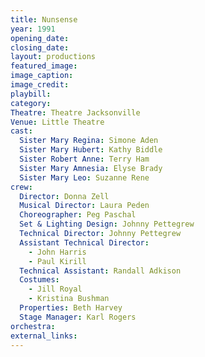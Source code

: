 ```yaml
---
title: Nunsense
year: 1991
opening_date: 
closing_date: 
layout: productions
featured_image: 
image_caption:
image_credit:
playbill: 
category: 
Theatre: Theatre Jacksonville
Venue: Little Theatre
cast:
  Sister Mary Regina: Simone Aden
  Sister Mary Hubert: Kathy Biddle
  Sister Robert Anne: Terry Ham
  Sister Mary Amnesia: Elyse Brady
  Sister Mary Leo: Suzanne Rene
crew:
  Director: Donna Zell
  Musical Director: Laura Peden
  Choreographer: Peg Paschal
  Set & Lighting Design: Johnny Pettegrew
  Technical Director: Johnny Pettegrew
  Assistant Technical Director:
    - John Harris
    - Paul Kirill
  Technical Assistant: Randall Adkison
  Costumes:
    - Jill Royal
    - Kristina Bushman
  Properties: Beth Harvey
  Stage Manager: Karl Rogers
orchestra:
external_links:
---
```


